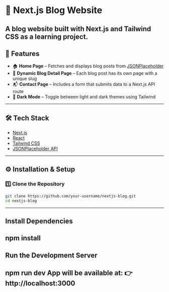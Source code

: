 # 📰 Next.js Blog Website

A **blog website** built with **Next.js** and **Tailwind CSS** as a learning project.  
---

## 🚀 Features

- 🏠 **Home Page** – Fetches and displays blog posts from [JSONPlaceholder](https://jsonplaceholder.typicode.com/)  
- 📄 **Dynamic Blog Detail Page** – Each blog post has its own page with a unique slug  
- 📬 **Contact Page** – Includes a form that submits data to a Next.js API route  
- 🌙 **Dark Mode** – Toggle between light and dark themes using Tailwind    
---

## 🛠️ Tech Stack

- [Next.js](https://nextjs.org/)  
- [React](https://react.dev/)  
- [Tailwind CSS](https://tailwindcss.com/)  
- [JSONPlaceholder API](https://jsonplaceholder.typicode.com/)  

---

## ⚙️ Installation & Setup

### 1️⃣ Clone the Repository
```bash
git clone https://github.com/your-username/nextjs-blog.git
cd nextjs-blog
```
---
## Install Dependencies
npm install 
---
## Run the Development Server
npm run dev
App will be available at:
👉 http://localhost:3000
---


